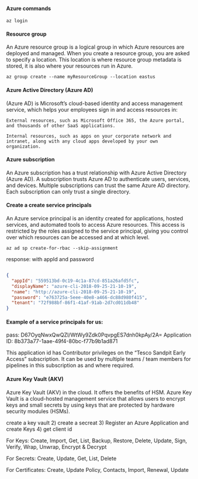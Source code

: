 
#### Azure commands


`az login`


#### Resource group

An Azure resource group is a logical group in which Azure resources are deployed and managed. When you create a resource group, you are asked to specify a location. This location is where resource group metadata is stored, it is also where your resources run in Azure.


`az group create --name myResourceGroup --location eastus`


####  Azure Active Directory (Azure AD) 

(Azure AD)  is Microsoft’s cloud-based identity and access management service, which helps your employees sign in and access resources in:

    External resources, such as Microsoft Office 365, the Azure portal, and thousands of other SaaS applications.

    Internal resources, such as apps on your corporate network and intranet, along with any cloud apps developed by your own organization.

####  Azure subscription

An Azure subscription has a trust relationship with Azure Active Directory (Azure AD). 
A subscription trusts Azure AD to authenticate users, services, and devices.
Multiple subscriptions can trust the same Azure AD directory. Each subscription can only trust a single directory.



#### Create a create service principals

An Azure service principal is an identity created for applications, hosted services, and automated tools to access Azure resources. 
This access is restricted by the roles assigned to the service principal, giving you control over which resources can be accessed and 
at which level. 

```
az ad sp create-for-rbac --skip-assignment
```

response: with appId and password
```json

{
  "appId": "559513bd-0c19-4c1a-87cd-851a26afd5fc",
  "displayName": "azure-cli-2018-09-25-21-10-19",
  "name": "http://azure-cli-2018-09-25-21-10-19",
  "password": "e763725a-5eee-40e8-a466-dc88d980f415",
  "tenant": "72f988bf-86f1-41af-91ab-2d7cd011db48"
}

```

#### Example of a service principals for us:

pass: D67OyqNwxQwQZl/WtWy9Zdk0PqvpgES7dnh0kpAy/2A=
Application ID: 8b373a77-1aae-49f4-80bc-f77b9b1ad871

This application id has Contributor privileges on the “Tesco Sandpit Early Access” subscription.
It can be used by multiple teams / team members for pipelines in this subscription as and where required.


#### Azure Key Vault (AKV)

Azure Key Vault (AKV) in the cloud. It offers the benefits of HSM. 
Azure Key Vault is a cloud-hosted management service that allows users to encrypt keys and small secrets by using keys that are protected by hardware security modules (HSMs). 

create a key vault 2) create a secreat 3)  Register an Azure Application and create Keys 4) get client id 
 

For Keys: Create, Import, Get, List, Backup, Restore, Delete, Update, Sign, Verify, Wrap, Unwrap, Encrypt & Decrypt

For Secrets: Create, Update, Get, List, Delete

For Certificates: Create, Update Policy, Contacts, Import, Renewal, Update

